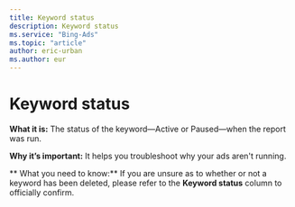 ```yaml
---
title: Keyword status
description: Keyword status
ms.service: "Bing-Ads"
ms.topic: "article"
author: eric-urban
ms.author: eur
---
```


# Keyword status

**What it is:**     The status of the keyword—Active or Paused—when the report was run.

**Why it’s important:**     It helps you troubleshoot why your ads aren't running.

**    What you need to know:**   If you are unsure as to whether or not a keyword has been deleted, please refer to the **Keyword status** column to officially confirm.

